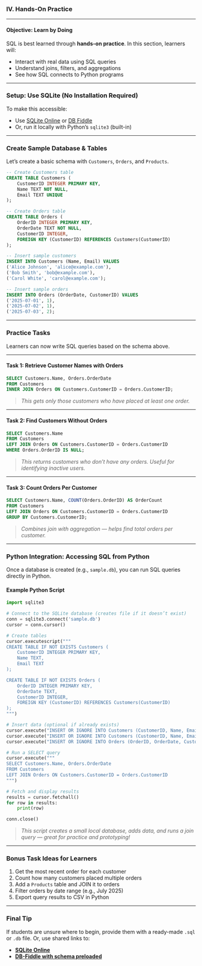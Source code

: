 ### **IV. Hands-On Practice**

---

#### **Objective: Learn by Doing**

SQL is best learned through **hands-on practice**. In this section, learners will:

* Interact with real data using SQL queries
* Understand joins, filters, and aggregations
* See how SQL connects to Python programs

---

### **Setup: Use SQLite (No Installation Required)**

To make this accessible:

* Use [SQLite Online](https://sqliteonline.com/) or [DB Fiddle](https://www.db-fiddle.com/)
* Or, run it locally with Python’s `sqlite3` (built-in)

---

### **Create Sample Database & Tables**

Let’s create a basic schema with `Customers`, `Orders`, and `Products`.

```sql
-- Create Customers table
CREATE TABLE Customers (
    CustomerID INTEGER PRIMARY KEY,
    Name TEXT NOT NULL,
    Email TEXT UNIQUE
);

-- Create Orders table
CREATE TABLE Orders (
    OrderID INTEGER PRIMARY KEY,
    OrderDate TEXT NOT NULL,
    CustomerID INTEGER,
    FOREIGN KEY (CustomerID) REFERENCES Customers(CustomerID)
);

-- Insert sample customers
INSERT INTO Customers (Name, Email) VALUES
('Alice Johnson', 'alice@example.com'),
('Bob Smith', 'bob@example.com'),
('Carol White', 'carol@example.com');

-- Insert sample orders
INSERT INTO Orders (OrderDate, CustomerID) VALUES
('2025-07-01', 1),
('2025-07-02', 1),
('2025-07-03', 2);
```

---

### **Practice Tasks**

Learners can now write SQL queries based on the schema above.

---

#### Task 1: Retrieve Customer Names with Orders

```sql
SELECT Customers.Name, Orders.OrderDate
FROM Customers
INNER JOIN Orders ON Customers.CustomerID = Orders.CustomerID;
```

> *This gets only those customers who have placed at least one order.*

---

#### Task 2: Find Customers Without Orders

```sql
SELECT Customers.Name
FROM Customers
LEFT JOIN Orders ON Customers.CustomerID = Orders.CustomerID
WHERE Orders.OrderID IS NULL;
```

> *This returns customers who don’t have any orders. Useful for identifying inactive users.*

---

#### Task 3: Count Orders Per Customer

```sql
SELECT Customers.Name, COUNT(Orders.OrderID) AS OrderCount
FROM Customers
LEFT JOIN Orders ON Customers.CustomerID = Orders.CustomerID
GROUP BY Customers.CustomerID;
```

> *Combines join with aggregation — helps find total orders per customer.*

---

### **Python Integration: Accessing SQL from Python**

Once a database is created (e.g., `sample.db`), you can run SQL queries directly in Python.

#### Example Python Script

```python
import sqlite3

# Connect to the SQLite database (creates file if it doesn’t exist)
conn = sqlite3.connect('sample.db')
cursor = conn.cursor()

# Create tables
cursor.executescript("""
CREATE TABLE IF NOT EXISTS Customers (
    CustomerID INTEGER PRIMARY KEY,
    Name TEXT,
    Email TEXT
);

CREATE TABLE IF NOT EXISTS Orders (
    OrderID INTEGER PRIMARY KEY,
    OrderDate TEXT,
    CustomerID INTEGER,
    FOREIGN KEY (CustomerID) REFERENCES Customers(CustomerID)
);
""")

# Insert data (optional if already exists)
cursor.execute("INSERT OR IGNORE INTO Customers (CustomerID, Name, Email) VALUES (1, 'Alice Johnson', 'alice@example.com')")
cursor.execute("INSERT OR IGNORE INTO Customers (CustomerID, Name, Email) VALUES (2, 'Bob Smith', 'bob@example.com')")
cursor.execute("INSERT OR IGNORE INTO Orders (OrderID, OrderDate, CustomerID) VALUES (101, '2025-07-01', 1)")

# Run a SELECT query
cursor.execute("""
SELECT Customers.Name, Orders.OrderDate
FROM Customers
LEFT JOIN Orders ON Customers.CustomerID = Orders.CustomerID
""")

# Fetch and display results
results = cursor.fetchall()
for row in results:
    print(row)

conn.close()
```

>  *This script creates a small local database, adds data, and runs a join query — great for practice and prototyping!*

---

### **Bonus Task Ideas for Learners**

1. Get the most recent order for each customer
2. Count how many customers placed multiple orders
3. Add a `Products` table and JOIN it to orders
4. Filter orders by date range (e.g., July 2025)
5. Export query results to CSV in Python

---

### Final Tip

If students are unsure where to begin, provide them with a ready-made `.sql` or `.db` file. Or, use shared links to:

* **[SQLite Online](https://sqliteonline.com/)**
* **[DB-Fiddle with schema preloaded](https://www.db-fiddle.com/)**


